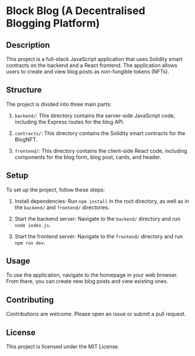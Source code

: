 # Block Blog (A Decentralised Blogging Platform)

## Description

This project is a full-stack JavaScript application that uses Solidity smart contracts on the backend and a React frontend. The application allows users to create and view blog posts as non-fungible tokens (NFTs).

## Structure

The project is divided into three main parts:

1. `backend/`: This directory contains the server-side JavaScript code, including the Express routes for the blog API.

2. `contracts/`: This directory contains the Solidity smart contracts for the BlogNFT.

3. `frontend/`: This directory contains the client-side React code, including components for the blog form, blog post, cards, and header.

## Setup

To set up the project, follow these steps:

1. Install dependencies: Run `npm install` in the root directory, as well as in the `backend/` and `frontend/` directories.

2. Start the backend server: Navigate to the `backend/` directory and run `node index.js`.

3. Start the frontend server: Navigate to the `frontend/` directory and run `npm run dev`.

## Usage

To use the application, navigate to the homepage in your web browser. From there, you can create new blog posts and view existing ones.

## Contributing

Contributions are welcome. Please open an issue or submit a pull request.

## License

This project is licensed under the MIT License.
